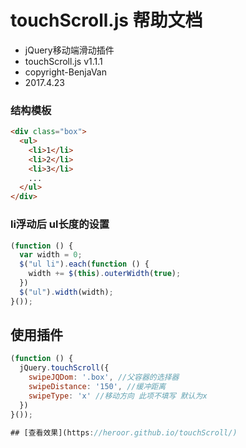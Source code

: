 # touchScroll.js 帮助文档

- jQuery移动端滑动插件
- touchScroll.js v1.1.1
- copyright-BenjaVan
- 2017.4.23


### 结构模板
```html
<div class="box">
  <ul>
    <li>1</li>
    <li>2</li>
    <li>3</li>
    ...
  </ul>
</div>
```


### li浮动后 ul长度的设置
```javascript
(function () {
  var width = 0;
  $("ul li").each(function () {
    width += $(this).outerWidth(true);
  })
  $("ul").width(width);
}());
```


## 使用插件
```javascript
(function () {
  jQuery.touchScroll({
    swipeJQDom: '.box', //父容器的选择器
    swipeDistance: '150', //缓冲距离
    swipeType: 'x' //移动方向 此项不填写 默认为x
  })
}());

## [查看效果](https://heroor.github.io/touchScroll/)
